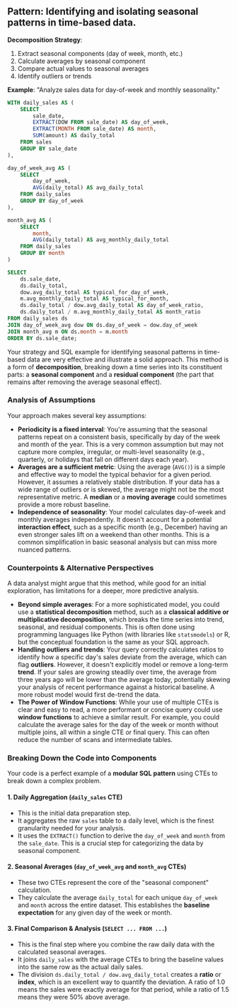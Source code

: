 ## **Pattern**: Identifying and isolating seasonal patterns in time-based data.

**Decomposition Strategy**:

1. Extract seasonal components (day of week, month, etc.)
2. Calculate averages by seasonal component
3. Compare actual values to seasonal averages
4. Identify outliers or trends

**Example**: "Analyze sales data for day-of-week and monthly seasonality."

```SQL
WITH daily_sales AS (
    SELECT
        sale_date,
        EXTRACT(DOW FROM sale_date) AS day_of_week,
        EXTRACT(MONTH FROM sale_date) AS month,
        SUM(amount) AS daily_total
    FROM sales
    GROUP BY sale_date
),

day_of_week_avg AS (
    SELECT
        day_of_week,
        AVG(daily_total) AS avg_daily_total
    FROM daily_sales
    GROUP BY day_of_week
),

month_avg AS (
    SELECT
        month,
        AVG(daily_total) AS avg_monthly_daily_total
    FROM daily_sales
    GROUP BY month
)

SELECT
    ds.sale_date,
    ds.daily_total,
    dow.avg_daily_total AS typical_for_day_of_week,
    m.avg_monthly_daily_total AS typical_for_month,
    ds.daily_total / dow.avg_daily_total AS day_of_week_ratio,
    ds.daily_total / m.avg_monthly_daily_total AS month_ratio
FROM daily_sales ds
JOIN day_of_week_avg dow ON ds.day_of_week = dow.day_of_week
JOIN month_avg m ON ds.month = m.month
ORDER BY ds.sale_date;
```

Your strategy and SQL example for identifying seasonal patterns in time-based data are very effective and illustrate a solid approach. This method is a form of **decomposition**, breaking down a time series into its constituent parts: a **seasonal component** and a **residual component** (the part that remains after removing the average seasonal effect).

### Analysis of Assumptions

Your approach makes several key assumptions:

* **Periodicity is a fixed interval**: You're assuming that the seasonal patterns repeat on a consistent basis, specifically by day of the week and month of the year. This is a very common assumption but may not capture more complex, irregular, or multi-level seasonality (e.g., quarterly, or holidays that fall on different days each year).
* **Averages are a sufficient metric**: Using the average (`AVG()`) is a simple and effective way to model the typical behavior for a given period. However, it assumes a relatively stable distribution. If your data has a wide range of outliers or is skewed, the average might not be the most representative metric. A **median** or a **moving average** could sometimes provide a more robust baseline.
* **Independence of seasonality**: Your model calculates day-of-week and monthly averages independently. It doesn't account for a potential **interaction effect**, such as a specific month (e.g., December) having an even stronger sales lift on a weekend than other months. This is a common simplification in basic seasonal analysis but can miss more nuanced patterns.

### Counterpoints & Alternative Perspectives

A data analyst might argue that this method, while good for an initial exploration, has limitations for a deeper, more predictive analysis.

* **Beyond simple averages**: For a more sophisticated model, you could use a **statistical decomposition** method, such as a **classical additive or multiplicative decomposition**, which breaks the time series into trend, seasonal, and residual components. This is often done using programming languages like Python (with libraries like `statsmodels`) or R, but the conceptual foundation is the same as your SQL approach.
* **Handling outliers and trends**: Your query correctly calculates ratios to identify how a specific day's sales deviate from the average, which can flag **outliers**. However, it doesn't explicitly model or remove a long-term **trend**. If your sales are growing steadily over time, the average from three years ago will be lower than the average today, potentially skewing your analysis of recent performance against a historical baseline. A more robust model would first de-trend the data.
* **The Power of Window Functions**: While your use of multiple CTEs is clear and easy to read, a more performant or concise query could use **window functions** to achieve a similar result. For example, you could calculate the average sales for the day of the week or month without multiple joins, all within a single CTE or final query. This can often reduce the number of scans and intermediate tables.

### Breaking Down the Code into Components

Your code is a perfect example of a **modular SQL pattern** using CTEs to break down a complex problem.

#### **1. Daily Aggregation (`daily_sales` CTE)**

* This is the initial data preparation step.
* It aggregates the raw `sales` table to a daily level, which is the finest granularity needed for your analysis.
* It uses the `EXTRACT()` function to derive the `day_of_week` and `month` from the `sale_date`. This is a crucial step for categorizing the data by seasonal component.

#### **2. Seasonal Averages (`day_of_week_avg` and `month_avg` CTEs)**

* These two CTEs represent the core of the "seasonal component" calculation.
* They calculate the average `daily_total` for each unique `day_of_week` and `month` across the entire dataset. This establishes the **baseline expectation** for any given day of the week or month.

#### **3. Final Comparison & Analysis (`SELECT ... FROM ...`)**

* This is the final step where you combine the raw daily data with the calculated seasonal averages.
* It joins `daily_sales` with the average CTEs to bring the baseline values into the same row as the actual daily sales.
* The division `ds.daily_total / dow.avg_daily_total` creates a **ratio** or **index**, which is an excellent way to quantify the deviation. A ratio of 1.0 means the sales were exactly average for that period, while a ratio of 1.5 means they were 50% above average. 
